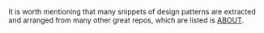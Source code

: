 
It is worth mentioning that many snippets of design patterns are extracted and arranged from many other great repos, which are listed is [ABOUT]().
